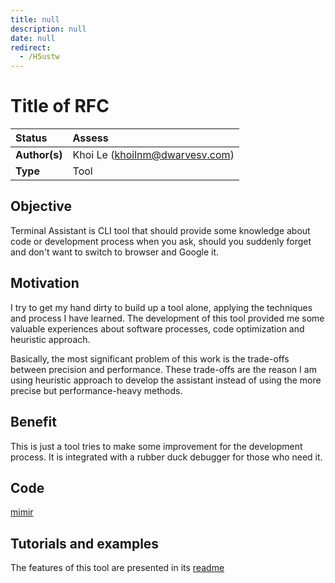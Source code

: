 ```yaml
---
title: null
description: null
date: null
redirect:
  - /H5ustw
---
```


# Title of RFC

| Status        | Assess                         |
| :------------ | :----------------------------- |
| **Author(s)** | Khoi Le (khoilnm@dwarvesv.com) |
| **Type**      | Tool                           |

## Objective

Terminal Assistant is CLI tool that should provide some knowledge about code or development process when you ask, should you suddenly forget and don't want to switch to browser and Google it.

## Motivation

I try to get my hand dirty to build up a tool alone, applying the techniques and process I have learned. The development of this tool provided me some valuable experiences about software processes, code optimization and heuristic approach.

Basically, the most significant problem of this work is the trade-offs between precision and performance. These trade-offs are the reason I am using heuristic approach to develop the assistant instead of using the more precise but performance-heavy methods.

## Benefit

This is just a tool tries to make some improvement for the development process. It is integrated with a rubber duck debugger for those who need it.

## Code

[mimir](https://github.com/mkhoi1998/mimir)

## Tutorials and examples

The features of this tool are presented in its [readme](https://github.com/mkhoi1998/mimir)
